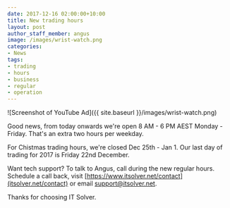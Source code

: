 ```yaml
---
date: 2017-12-16 02:00:00+10:00
title: New trading hours
layout: post
author_staff_member: angus
image: /images/wrist-watch.png
categories:
- News
tags:
- trading
- hours
- business
- regular
- operation
---
```

![Screenshot of YouTube Ad]({{ site.baseurl }}/images/wrist-watch.png)

Good news, from today onwards we're open 8 AM - 6 PM AEST Monday - Friday. That's an extra two hours per weekday. 

For Chistmas trading hours, we're closed Dec 25th - Jan 1. Our last day of trading for 2017 is Friday 22nd December.

Want tech support? To talk to Angus, call during the new regular hours. Schedule a call back, visit [https://www.itsolver.net/contact](itsolver.net/contact) or email [support@itsolver.net](support@itsolver.net).

Thanks for choosing IT Solver.